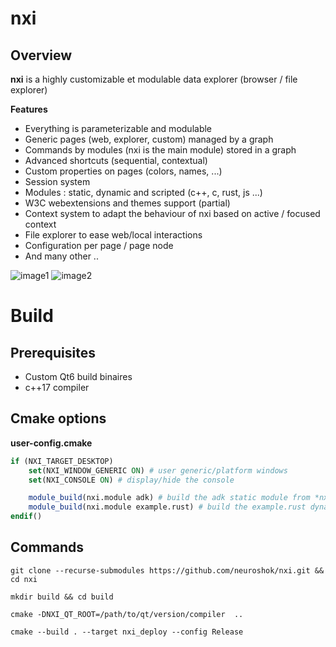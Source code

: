 # nxi

## Overview 

**nxi** is a highly customizable et modulable data explorer (browser / file explorer)

**Features**

- Everything is parameterizable and modulable
- Generic pages (web, explorer, custom) managed by a graph
- Commands by modules (nxi is the main module) stored in a graph
- Advanced shortcuts (sequential, contextual)
- Custom properties on pages (colors, names, ...)
- Session system
- Modules : static, dynamic and scripted (c++, c, rust, js ...)
- W3C webextensions and themes support (partial)
- Context system to adapt the behaviour of nxi based on active / focused context
- File explorer to ease web/local interactions
- Configuration per page / page node
- And many other ..

![image1](https://data.neuroshok.com/nxi/g/overview1.png)
![image2](https://data.neuroshok.com/nxi/g/overview2.png)

# Build

## Prerequisites
- Custom Qt6 build binaires
- c++17 compiler

## Cmake options
**user-config.cmake**
```cmake
if (NXI_TARGET_DESKTOP)
    set(NXI_WINDOW_GENERIC ON) # user generic/platform windows
    set(NXI_CONSOLE ON) # display/hide the console

    module_build(nxi.module adk) # build the adk static module from *nxi.module* module pack
    module_build(nxi.module example.rust) # build the example.rust dynamic module from *nxi.module* module pack
endif()
```

## Commands
```
git clone --recurse-submodules https://github.com/neuroshok/nxi.git && cd nxi
```

```
mkdir build && cd build
```

```
cmake -DNXI_QT_ROOT=/path/to/qt/version/compiler  ..
```

```
cmake --build . --target nxi_deploy --config Release
```